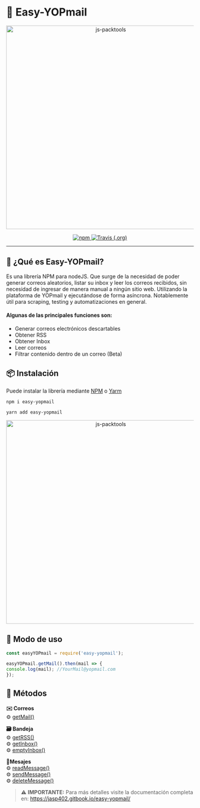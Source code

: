 # 📮 Easy-YOPmail
<p align="center">
    <a href="#">
        <img alt="js-packtools" src="https://gblobscdn.gitbook.com/assets%2F-MdF_xK-ItaoR0nZ_8h1%2F-Mjl185Z9hapIlRQqUgI%2F-Mjl1CqRoWAlVb8WqOgg%2FPuppy%20Training%20Tutorial%20YouTube%20Thumbnail%20(1).png" width="546">
    </a>
</p>
<p align="center">
    <a href="https://www.npmjs.com/package/easy-yopmail">
        <img alt="npm" src="https://img.shields.io/npm/v/easy-yopmail.svg?logo=npm">
    </a>
    <a href="https://app.travis-ci.com/github/jasp402/Easy-YOPmail">
        <img alt="Travis (.org)" src="https://api.travis-ci.com/jasp402/Easy-YOPmail.svg">
    </a>
</p>


---
## 💌 ¿Qué es Easy-YOPmail?
Es una librería NPM para nodeJS. Que surge de la necesidad de poder generar correos aleatorios, listar su inbox y leer los correos recibidos, sin necesidad de ingresar de manera manual a ningún sitio web. Utilizando la plataforma de YOPmail y ejecutándose de forma asíncrona. Notablemente útil para scraping, testing y automatizaciones en general.

#### Algunas de las principales funciones son:
- Generar correos electrónicos descartables
- Obtener RSS
- Obtener Inbox
- Leer correos
- Filtrar contenido dentro de un correo (Beta)

## 📦 Instalación
Puede instalar la librería mediante [NPM](https://www.npmjs.com/) o [Yarm](https://yarnpkg.com/)
```
npm i easy-yopmail
```
```
yarn add easy-yopmail
```
<p align="center">
    <a href="#">
        <img alt="js-packtools" src="https://gblobscdn.gitbook.com/assets%2F-MdF_xK-ItaoR0nZ_8h1%2F-Mjl2czgx-9-f6U8DSlG%2F-Mjl6vxELNJWqVH3-fnr%2Feasy-yopmail-install%20(1).gif" width="546">
    </a>
</p>

## 🔧 Modo de uso
``` js
const easyYOPmail = require('easy-yopmail');

easyYOPmail.getMail().then(mail => {
console.log(mail); //YourMail@yopmail.com
});
```

## 🧰 Métodos
**✉️ Correos**<br>
⚙️ [getMail()](https://app.gitbook.com/@jasp402/s/easy-yopmail/methods/mails/get-mail) <br>

**🗃️ Bandeja**<br>
⚙️ [getRSS()](https://app.gitbook.com/@jasp402/s/easy-yopmail/methods/inbox/get-rss) <br>
⚙️ [getInbox()](https://app.gitbook.com/@jasp402/s/easy-yopmail/methods/inbox/get-inbox) <br>
⚙️ [emptyInbox()](https://app.gitbook.com/@jasp402/s/easy-yopmail/methods/inbox/get-rss) <br>

**📑Mesajes**<br>
⚙️ [readMessage()](https://app.gitbook.com/@jasp402/s/easy-yopmail/methods/inbox/get-rss) <br>
⚙️ [sendMessage()](https://app.gitbook.com/@jasp402/s/easy-yopmail/methods/inbox/get-rss) <br>
⚙️ [deleteMessage()](https://app.gitbook.com/@jasp402/s/easy-yopmail/methods/inbox/get-rss) <br>

> ⚠️ **IMPORTANTE:** Para más detalles visite la documentación completa en: https://jasp402.gitbook.io/easy-yopmail/